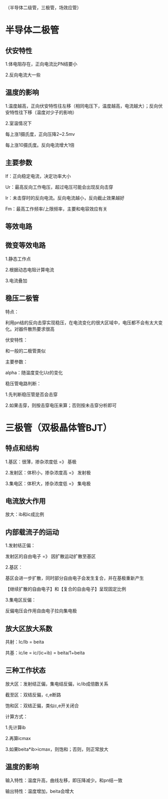 （半导体二级管，三极管，场效应管）

# 半导体二极管

## 伏安特性

1.体电阻存在，正向电流比PN结要小

2.反向电流大一些



## 温度的影响

1.温度越高，正向伏安特性往左移（相同电压下，温度越高，电流越大）；反向伏安特性往下移（温度对少子的影响）



2.室温情况下

每上涨1摄氏度，正向压降2~2.5mv

每上涨10摄氏度。反向电流增大1倍



## 主要参数

If：正向稳定电流，决定功率大小

Ur：最高反向工作电压，超过电压可能会出现反向击穿

Ir：未击穿时的反向电流。反向电流越小，反向截止效果越好

Fm：最高工作频率/上限频率，主要和电容效应有关





## 等效电路





## 微变等效电路

1.静态工作点

2.根据动态电阻计算电流

3.电流叠加





## 稳压二极管

特点：

利用pn结的反向击穿实现稳压，在电流变化的很大区域中，电压都不会有太大变化。对器件散热要求很高



伏安特性：

和一般的二极管类似





主要参数：

alpha：随温度变化Uz的变化



稳压管电路判断：

1.先判断稳压管是否会击穿

2.如果击穿，则按击穿电压来算；否则按未击穿分析即可





# 三极管（双极晶体管BJT）

## 特点和结构

1.基区：很薄，掺杂浓度低  =》 基极

2.发射区：体积小，掺杂浓度高 =》 发射极

3.集电区：体积大，掺杂浓度低 =》 集电极





## 电流放大作用

放大：ib和ic成比例



## 内部载流子的运动

1.发射结正偏：

发射区的自由电子 =》 因扩散运动扩散至基区



2.基区：

基区会进一步扩散，同时部分自由电子会发生复合，并在基极重新产生

【继续扩散的自由电子】和【复合的自由电子】呈现固定比例



3.集电区反偏：

反偏电压会作用自由电子拉向集电极



## 放大区放大系数

共射：Ic/Ib = beita

共基：ic/ie = ic/(ic+ib) = beita/1+beita



## 三种工作状态

放大区：发射结正偏，集电结反偏，ic/ib成倍数关系

截至区：双结反偏，c,e断路

饱和区：双结正偏，类似c,e开关闭合



计算方式：

1.先计算ib

2.再算icmax

3.如果beita*ib>icmax，则饱和；否则，则正常放大





## 温度的影响

输入特性：温度升高，曲线左移，即压降减少。和pn结一致

输出特性：温度增加，beita会增大







